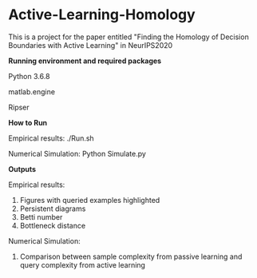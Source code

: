 # Active-Learning-Homology
This is a project for the paper entitled "Finding the Homology of Decision Boundaries with Active Learning" in NeurIPS2020

**Running environment and required packages**

Python 3.6.8

matlab.engine

Ripser

**How to Run**

Empirical results: ./Run.sh

Numerical Simulation: Python Simulate.py

**Outputs**

Empirical results:
1. Figures with queried examples highlighted
2. Persistent diagrams
3. Betti number
4. Bottleneck distance

Numerical Simulation:
1. Comparison between sample complexity from passive learning and query complexity from active learning
